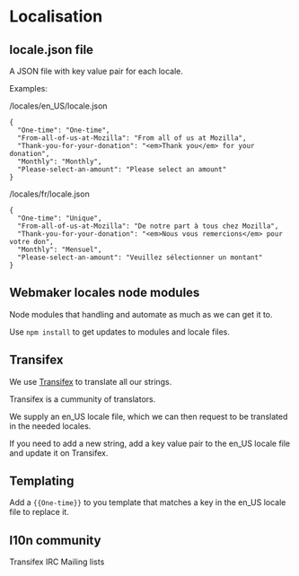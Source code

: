 # Localisation

## locale.json file

A JSON file with key value pair for each locale.

Examples:

/locales/en_US/locale.json
```
{
  "One-time": "One-time",
  "From-all-of-us-at-Mozilla": "From all of us at Mozilla",
  "Thank-you-for-your-donation": "<em>Thank you</em> for your donation",
  "Monthly": "Monthly",
  "Please-select-an-amount": "Please select an amount"
}
```

/locales/fr/locale.json
```
{
  "One-time": "Unique",
  "From-all-of-us-at-Mozilla": "De notre part à tous chez Mozilla",
  "Thank-you-for-your-donation": "<em>Nous vous remercions</em> pour votre don",
  "Monthly": "Mensuel",
  "Please-select-an-amount": "Veuillez sélectionner un montant"
}
```

## Webmaker locales node modules

Node modules that handling and automate as much as we can get it to.

Use `npm install` to get updates to modules and locale files.

## Transifex

We use [Transifex](https://www.transifex.com/projects/p/webmaker/) to translate all our strings.

Transifex is a cummunity of translators.

We supply an en_US locale file, which we can then request to be translated in the needed locales.

If you need to add a new string, add a key value pair to the en_US locale file and update it on Transifex.

## Templating

Add a `{{One-time}}` to you template that matches a key in the en_US locale file to replace it.

## l10n community

Transifex
IRC
Mailing lists
